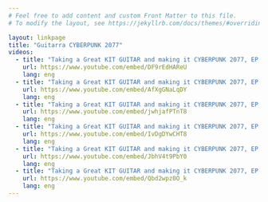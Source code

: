 ```yaml
---
# Feel free to add content and custom Front Matter to this file.
# To modify the layout, see https://jekyllrb.com/docs/themes/#overriding-theme-defaults

layout: linkpage
title: "Guitarra CYBERPUNK 2077"
videos:
  - title: "Taking a Great KIT GUITAR and making it CYBERPUNK 2077, EP 1 | Crimson Custom Guitars"
    url: https://www.youtube.com/embed/DF9rEdHAReU
    lang: eng
  - title: "Taking a Great KIT GUITAR and making it CYBERPUNK 2077, EP 2 | Crimson Custom Guitars"
    url: https://www.youtube.com/embed/AfXgGNaLqDY
    lang: eng
  - title: "Taking a Great KIT GUITAR and making it CYBERPUNK 2077, EP 3 | Crimson Custom Guitars"
    url: https://www.youtube.com/embed/jwhjafPTnT8
    lang: eng
  - title: "Taking a Great KIT GUITAR and making it CYBERPUNK 2077, EP 4 | Crimson Custom Guitars"
    url: https://www.youtube.com/embed/IvDgDYwCHT8
    lang: eng
  - title: "Taking a Great KIT GUITAR and making it CYBERPUNK 2077, EP 5 | Crimson Custom Guitars"
    url: https://www.youtube.com/embed/JbhV4t9PbY0
    lang: eng
  - title: "Taking a Great KIT GUITAR and making it CYBERPUNK 2077, EP 6 | Crimson Custom Guitars"
    url: https://www.youtube.com/embed/Qbd2wpz0O_k
    lang: eng
---
```

